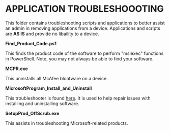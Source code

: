 <h1>APPLICATION TROUBLESHOOOTING</h1>
<p>This folder contains troubleshooting scripts and applications to better assist an admin in removing applications from a device. Applications and scripts are <b>AS IS</b> and provide no libaility to a device.</p>

**Find_Product_Code.ps1**

This finds the product code of the software to perform "msiexec" functions in PowerShell. Note, you may not always be able to find your software.

**MCPR.exe**

This uninstalls all McAfee bloatware on a device. 

**MicrosoftProgram_Install_and_Uninstall**

This troubleshooter is found [here](https://support.microsoft.com/en-us/topic/fix-problems-that-block-programs-from-being-installed-or-removed-cca7d1b6-65a9-3d98-426b-e9f927e1eb4d). It is used to help repair issues with installing and uninstalling software.

**SetupProd_OffScrub.exe**

This assists in troubleshooting Microsoft-related products.

